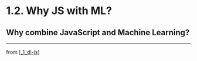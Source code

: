 # 1.2. Why JS with ML?

## Why combine JavaScript and Machine Learning?

---
from [[_1_dl-js]]

[//begin]: # "Autogenerated link references for markdown compatibility"
[_1_dl-js]: ../_1_dl-js.md "1 DL and JS"
[//end]: # "Autogenerated link references"